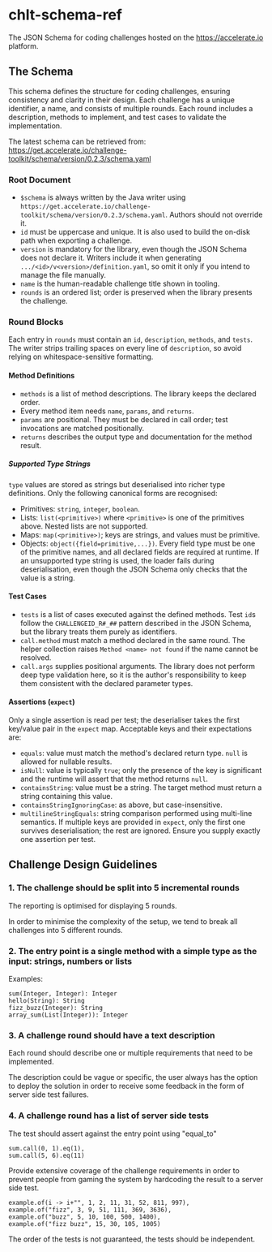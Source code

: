 # chlt-schema-ref

The JSON Schema for coding challenges hosted on the https://accelerate.io platform.

## The Schema

This schema defines the structure for coding challenges, ensuring consistency and clarity in their design. 
Each challenge has a unique identifier, a name, and consists of multiple rounds. 
Each round includes a description, methods to implement, and test cases to validate the implementation. 

The latest schema can be retrieved from:
https://get.accelerate.io/challenge-toolkit/schema/version/0.2.3/schema.yaml

### Root Document
- `$schema` is always written by the Java writer using `https://get.accelerate.io/challenge-toolkit/schema/version/0.2.3/schema.yaml`. Authors should not override it.
- `id` must be uppercase and unique. It is also used to build the on-disk path when exporting a challenge.
- `version` is mandatory for the library, even though the JSON Schema does not declare it. Writers include it when generating `.../<id>/v<version>/definition.yaml`, so omit it only if you intend to manage the file manually.
- `name` is the human-readable challenge title shown in tooling.
- `rounds` is an ordered list; order is preserved when the library presents the challenge.

### Round Blocks
Each entry in `rounds` must contain an `id`, `description`, `methods`, and `tests`. 
The writer strips trailing spaces on every line of `description`, so avoid relying on whitespace-sensitive formatting.

#### Method Definitions
- `methods` is a list of method descriptions. The library keeps the declared order.
- Every method item needs `name`, `params`, and `returns`.
- `params` are positional. They must be declared in call order; test invocations are matched positionally.
- `returns` describes the output type and documentation for the method result.

##### Supported Type Strings
`type` values are stored as strings but deserialised into richer type definitions. Only the following canonical forms are recognised:
- Primitives: `string`, `integer`, `boolean`.
- Lists: `list(<primitive>)` where `<primitive>` is one of the primitives above. Nested lists are not supported.
- Maps: `map(<primitive>)`; keys are strings, and values must be primitive.
- Objects: `object({field=primitive,...})`. Every field type must be one of the primitive names, and all declared fields are required at runtime.
  If an unsupported type string is used, the loader fails during deserialisation, even though the JSON Schema only checks that the value is a string.

#### Test Cases
- `tests` is a list of cases executed against the defined methods. Test `id`s follow the `CHALLENGEID_R#_##` pattern described in the JSON Schema, but the library treats them purely as identifiers.
- `call.method` must match a method declared in the same round. The helper collection raises `Method <name> not found` if the name cannot be resolved.
- `call.args` supplies positional arguments. The library does not perform deep type validation here, so it is the author's responsibility to keep them consistent with the declared parameter types.

#### Assertions (`expect`)
Only a single assertion is read per test; the deserialiser takes the first key/value pair in the `expect` map. Acceptable keys and their expectations are:
- `equals`: value must match the method's declared return type. `null` is allowed for nullable results.
- `isNull`: value is typically `true`; only the presence of the key is significant and the runtime will assert that the method returns `null`.
- `containsString`: value must be a string. The target method must return a string containing this value.
- `containsStringIgnoringCase`: as above, but case-insensitive.
- `multilineStringEquals`: string comparison performed using multi-line semantics.
  If multiple keys are provided in `expect`, only the first one survives deserialisation; the rest are ignored. Ensure you supply exactly one assertion per test.

## Challenge Design Guidelines

### 1. The challenge should be split into 5 incremental rounds

The reporting is optimised for displaying 5 rounds.

In order to minimise the complexity of the setup, we tend to break all challenges into 5 different rounds.

### 2. The entry point is a single method with a simple type as the input: strings, numbers or lists

Examples:
```
sum(Integer, Integer): Integer
hello(String): String
fizz_buzz(Integer): String
array_sum(List(Integer)): Integer
```

### 3. A challenge round should have a text description

Each round should describe one or multiple requirements that need to be implemented.

The description could be vague or specific, the user always has the option to deploy the solution in order to receive some feedback in the form of server side test failures.

### 4. A challenge round has a list of server side tests

The test should assert against the entry point using "equal_to"
```
sum.call(0, 1).eq(1),
sum.call(5, 6).eq(11)
```

Provide extensive coverage of the challenge requirements in order to prevent people from gaming the system by hardcoding the result to a server side test.
```
example.of(i -> i+"", 1, 2, 11, 31, 52, 811, 997),
example.of("fizz", 3, 9, 51, 111, 369, 3636),
example.of("buzz", 5, 10, 100, 500, 1400),
example.of("fizz buzz", 15, 30, 105, 1005)
```

The order of the tests is not guaranteed, the tests should be independent.